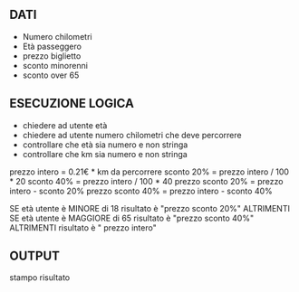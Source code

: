 ## DATI
* Numero chilometri
* Età passeggero
* prezzo biglietto
* sconto minorenni
* sconto over 65

## ESECUZIONE LOGICA
* chiedere ad utente età
* chiedere ad utente numero chilometri che deve percorrere
* controllare che età sia numero e non stringa
* controllare che km sia numero e non stringa

prezzo intero = 0.21€ * km da percorrere
sconto 20% = prezzo intero / 100 * 20
sconto 40% = prezzo intero / 100 * 40
prezzo sconto 20% = prezzo intero - sconto 20%
prezzo sconto 40% = prezzo intero - sconto 40%

SE età utente è MINORE di 18
    risultato è "prezzo sconto 20%"
ALTRIMENTI SE età utente è MAGGIORE di 65
    risultato è "prezzo sconto 40%"
ALTRIMENTI
    risultato è " prezzo intero"

## OUTPUT
stampo risultato